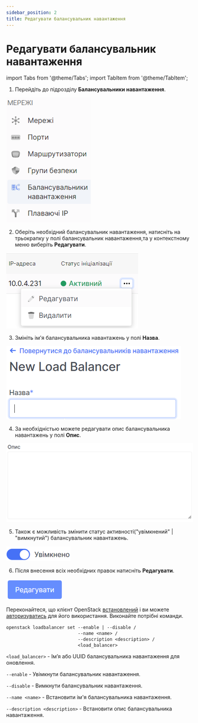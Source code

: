 ```yaml
---
sidebar_position: 2
title: Редагувати балансувальник навантаження
---
```


# Редагувати балансувальник навантаження

import Tabs from '@theme/Tabs';
import TabItem from '@theme/TabItem';

<Tabs>
<TabItem value="personal-area" label="Особистий кабінет" default>

1. Перейдіть до підрозділу **Балансувальники навантаження**.

![](../../img/load-balancer/1.png)

2. Оберіть необхідний балансувальник навантаження, натисніть на трьокрапку у полі балансувальник навантаження,та у контекстному меню виберіть **Редагувати**.

![](../../img/load-balancer/32.png)

3. Змініть ім'я балансувальника навантажень у полі **Назва**.

![](../../img/load-balancer/33.png)

4. За необхідністью можете редагувати опис балансувальника навантажень у полі **Опис**.

![](../../img/load-balancer/34.png)

5. Також є можливість змінити статус активності("увімкнений" | "вимкнутий") балансувальник навантажень.

![](../../img/load-balancer/35.png)

6. Після внесення всіх необхідних правок натисніть **Редагувати**.

![](../../img/load-balancer/36.png)


</TabItem>
<TabItem value="openstack" label="Openstack CLI">

Переконайтеся, що клієнт OpenStack [встановлений](#) і ви можете [авторизуватись](#) для його використання.
Виконайте потрібні команди.

```
openstack loadbalancer set --enable | --disable / 
                           --name <name> / 
                           --description <description> / 
                           <load_balancer>
```


`<load_balancer>` - Ім’я або UUID балансувальника навантаження для оновлення.

`--enable` - Увімкнути балансувальник навантаження.

`--disable` - Вимкнути балансувальник навантаження.

`--name <name>` - Встановити ім'я балансувальника навантаження.

`--description <description>` - Встановити опис балансувальника навантаження.

</TabItem>
</Tabs>
